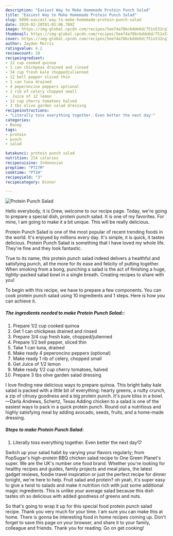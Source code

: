 ```yaml
---
description: "Easiest Way to Make Homemade Protein Punch Salad"
title: "Easiest Way to Make Homemade Protein Punch Salad"
slug: 6090-easiest-way-to-make-homemade-protein-punch-salad
date: 2020-02-20T01:01:06.789Z
image: https://img-global.cpcdn.com/recipes/5ee74a78bcbdde6d/751x532cq70/protein-punch-salad-recipe-main-photo.jpg
thumbnail: https://img-global.cpcdn.com/recipes/5ee74a78bcbdde6d/751x532cq70/protein-punch-salad-recipe-main-photo.jpg
cover: https://img-global.cpcdn.com/recipes/5ee74a78bcbdde6d/751x532cq70/protein-punch-salad-recipe-main-photo.jpg
author: Jayden Morris
ratingvalue: 4.2
reviewcount: 10
recipeingredient:
- 12 cup cooked quinoa
- 1 can chickpeas drained and rinsed
- 34 cup fresh kale choppedjulienned
- 12 bell pepper sliced thin
- 1 can tuna drained
- 4 peperoncino peppers optional
- 1 rib of celery chopped small
-  Juice of 12 lemon
- 12 cup cherry tomatoes halved
- 3 tbs olive garden salad dressing
recipeinstructions:
- "Literally toss everything together. Even better the next day♡"
categories:
- Resep
tags:
- protein
- punch
- salad

katakunci: protein punch salad
nutrition: 214 calories
recipecuisine: Indonesian
preptime: "PT27M"
cooktime: "PT1H"
recipeyield: "3"
recipecategory: Dinner

---
```



![Protein Punch Salad](https://img-global.cpcdn.com/recipes/5ee74a78bcbdde6d/751x532cq70/protein-punch-salad-recipe-main-photo.jpg)

Hello everybody, it is Drew, welcome to our recipe page. Today, we're going to prepare a special dish, protein punch salad. It is one of my favorites. For mine, I am going to make it a bit unique. This will be really delicious.

Protein Punch Salad is one of the most popular of recent trending foods in the world. It's enjoyed by millions every day. It's simple, it is quick, it tastes delicious. Protein Punch Salad is something that I have loved my whole life. They're fine and they look fantastic.

True to its name, this protein punch salad indeed delivers a healthful and satisfying punch, all the more for its ease and felicity of putting together. When smoking from a bong, punching a salad is the act of finishing a huge, tightly-packed salad bowl in a single breath. Creating recipes to share with you!


To begin with this recipe, we have to prepare a few components. You can cook protein punch salad using 10 ingredients and 1 steps. Here is how you can achieve it.

##### The ingredients needed to make Protein Punch Salad::

1. Prepare 1/2 cup cooked quinoa
1. Get 1 can chickpeas drained and rinsed
1. Prepare 3/4 cup fresh kale, chopped/julienned
1. Prepare 1/2 bell pepper, sliced thin
1. Take 1 can tuna, drained
1. Make ready 4 peperoncino peppers (optional)
1. Make ready 1 rib of celery, chopped small
1. Get  Juice of 1/2 lemon
1. Make ready 1/2 cup cherry tomatoes, halved
1. Prepare 3 tbs olive garden salad dressing


I love finding new delicious ways to prepare quinoa. This bright baby kale salad is packed with a little bit of everything: hearty greens, a nutty crunch, a zip of citrusy goodness and a big protein punch. It&#39;s pure bliss in a bowl. —Darla Andrews, Schertz, Texas Adding chicken to a salad is one of the easiest ways to pack in a quick protein punch. Round out a nutritious and highly satisfying meal by adding avocado, seeds, fruits, and a home-made dressing. 

##### Steps to make Protein Punch Salad:

1. Literally toss everything together. Even better the next day♡


Switch up your salad habit by varying your flavors regularly; from PopSugar&#39;s high-protein BBQ chicken salad recipe to One Green Planet&#39;s super. We are the UK&#39;s number one food brand. Whether you&#39;re looking for healthy recipes and guides, family projects and meal plans, the latest gadget reviews, foodie travel inspiration or just the perfect recipe for dinner tonight, we&#39;re here to help. Fruit salad and protein? oh yeah, it&#39;s super easy to give a twist to salads and make it nutrition rich with just some additional magic ingredients. This is unlike your average salad because this dish tastes oh so delicious with added goodness of greens and nuts. 

So that's going to wrap it up for this special food protein punch salad recipe. Thank you very much for your time. I am sure you can make this at home. There is gonna be interesting food in home recipes coming up. Don't forget to save this page on your browser, and share it to your family, colleague and friends. Thank you for reading. Go on get cooking!
